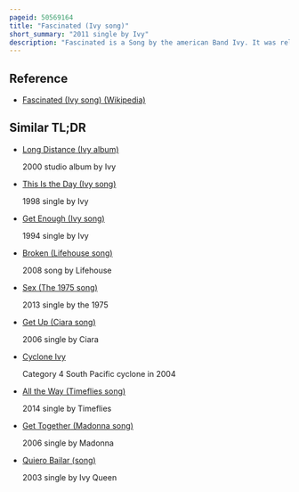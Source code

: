 ```yaml
---
pageid: 50569164
title: "Fascinated (Ivy song)"
short_summary: "2011 single by Ivy"
description: "Fascinated is a Song by the american Band Ivy. It was released as the second single from their sixth Studio Album, all Hours, and made available for digital Download on July 26, 2011 by Nettwerk in the United States. The Song was written and produced by adam Schlesinger and andy Chase. An Electronica Song, 'fascinated' uses Keyboards and a repetitive, simple Chorus throughout its Duration ; Ivy's Take on the Production was called 'european' by one Critic."
---
```


## Reference

- [Fascinated (Ivy song) (Wikipedia)](https://en.wikipedia.org/?curid=50569164)

## Similar TL;DR

- [Long Distance (Ivy album)](/tldr/en/long-distance-ivy-album)

  2000 studio album by Ivy

- [This Is the Day (Ivy song)](/tldr/en/this-is-the-day-ivy-song)

  1998 single by Ivy

- [Get Enough (Ivy song)](/tldr/en/get-enough-ivy-song)

  1994 single by Ivy

- [Broken (Lifehouse song)](/tldr/en/broken-lifehouse-song)

  2008 song by Lifehouse

- [Sex (The 1975 song)](/tldr/en/sex-the-1975-song)

  2013 single by the 1975

- [Get Up (Ciara song)](/tldr/en/get-up-ciara-song)

  2006 single by Ciara

- [Cyclone Ivy](/tldr/en/cyclone-ivy)

  Category 4 South Pacific cyclone in 2004

- [All the Way (Timeflies song)](/tldr/en/all-the-way-timeflies-song)

  2014 single by Timeflies

- [Get Together (Madonna song)](/tldr/en/get-together-madonna-song)

  2006 single by Madonna

- [Quiero Bailar (song)](/tldr/en/quiero-bailar-song)

  2003 single by Ivy Queen
